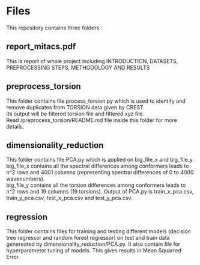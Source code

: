 # Files

This repository contains three folders :

## report_mitacs.pdf
This is report of whole project including INTRODUCTION, DATASETS, PREPROCESSING STEPS, METHODOLOGY AND RESULTS

## preprocess_torsion
This folder contains file process_torsion.py which is used to identify and remove duplicates from TORSION data given by CREST.<br>
Its output will be filtered torsion file and filtered xyz file.<br>
Read /preprocess_torsion/README.md file inside this folder for more details.

## dimensionality_reduction
This folder contains file PCA.py which is applied on big_file_x and big_file_y.<br>
big_file_x contains all the spectral differences among conformers leads to n^2 rows and 4001 columns (representing spectral differences of 0 to 4000 wavenumbers).<br>
big_file_y contains all the torsion differences among conformers leads to n^2 rows and 19 columns (19 torsions).
Output of PCA.py is train_x_pca.csv, train_y_pca.csv, test_x_pca.csv and test_y_pca.csv.

## regression
This folder contains files for training and testing different models (decision tree regressor and random forest regressor) on test and train data genereated by dimensionality_reduction/PCA.py.
It also contain file for hyperparameter tuning of models.
This gives results in Mean Squarred Error.
